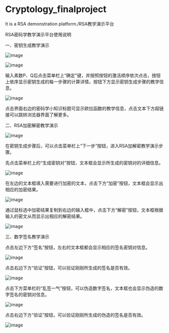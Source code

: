 # Cryptology_finalproject
It is a RSA demonstration platform./RSA教学演示平台

RSA密码学教学演示平台使用说明

一、密钥生成教学演示

![image](https://user-images.githubusercontent.com/102450906/168423926-9270d42f-d7d3-434f-aa4d-1438e725365d.png)

![image](https://user-images.githubusercontent.com/102450906/168423932-da0cde13-c23c-4f8d-a329-6ce1265d7470.png)

  输入素数P、Q后点击菜单栏上“确定”键，并按照按钮的激活顺序依次点击，按钮上依序显示密钥生成的每一步骤的计算详情，按钮下方显示密钥生成步骤的教学信息。

![image](https://user-images.githubusercontent.com/102450906/168423934-a44972a8-2f0d-4cb3-b61c-2d081a8d58a3.png)

  点击界面右边的密码学小知识标题可显示欧拉函数的教学信息，点击文本下方超链接可以跳转浏览器界面了解更多。

二、RSA加密解密教学演示

![image](https://user-images.githubusercontent.com/102450906/168423936-f9b2c809-0536-470f-817a-9fc00d32ab70.png)

  在密钥生成步骤后，可以点击菜单栏上“下一步”按钮，进入RSA加解密教学演示步骤。
  
  先点击菜单栏上的“生成密钥对”按钮，文本框会显示所生成的密钥对的详细信息。

![image](https://user-images.githubusercontent.com/102450906/168423939-09ccf568-b3cd-4771-8762-fca567e7251d.png)

  在左边的文本框填入需要进行加密的文本，点击下方“加密”按钮，文本框会显示出相应的加密结果。

![image](https://user-images.githubusercontent.com/102450906/168423942-56e52b68-659b-4d12-89c8-076b6b66859e.png)

  通过鼠标选中加密结果复制到右边的输入框中，点击下方“解密”按钮，文本框根据输入的密文从而显示出相应的解密结果。
  
![image](https://user-images.githubusercontent.com/102450906/168423945-a49db700-7993-4ef1-a06e-69a7894f6cd5.png)

三、数字签名教学演示

  点击左边下方“签名”按钮，左右的文本框都会显示相应的签名密钥对信息。

![image](https://user-images.githubusercontent.com/102450906/168423952-43177b99-4ae8-4e88-987f-26c606980fee.png)

  点击右边下方“验证”按钮，可以验证刚刚所生成的签名是否有效。

![image](https://user-images.githubusercontent.com/102450906/168423956-e2310f3d-c864-42b0-8be3-e5ce795e3b6e.png)

  点击下方菜单栏的“乱签一气”按钮，可以伪造数字签名，文本框也会显示伪造的数字签名的密钥对信息。

![image](https://user-images.githubusercontent.com/102450906/168423961-2fe11466-d2a8-4f6f-a626-ec1b91d7a438.png)

  点击右边下方“验证”按钮，可以验证刚刚所生成的伪造的签名是否有效。

![image](https://user-images.githubusercontent.com/102450906/168423966-841d8438-0058-4cc1-8ad8-9bbebd46bcb3.png)
